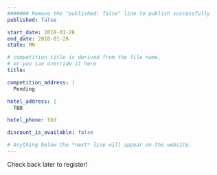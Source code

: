 ```yaml
---
####### Remove the "published: false" line to publish successfully
published: false

start_date: 2018-01-26
end_date: 2018-01-28
state: MN

# competition title is derived from the file name,
# or you can override it here
title:

competition_address: |
  Pending

hotel_address: |
  TBD

hotel_phone: tbd

discount_is_available: false

# Anything below the *next* line will appear on the website.
---
```


Check back later to register!
